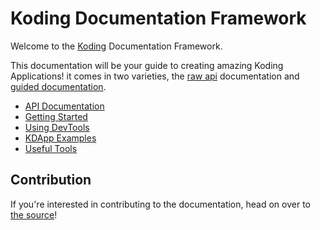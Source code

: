 
# Koding Documentation Framework

Welcome to the [Koding][0] Documentation Framework.

This documentation will be your guide to creating amazing Koding Applications!
it comes in two varieties, the [raw api][1] documentation and [guided
documentation][2].

- [API Documentation][1]
- [Getting Started][2]
- [Using DevTools][6]
- [KDApp Examples][3]
- [Useful Tools][4]

## Contribution

If you're interested in contributing to the documentation, head on over to
[the source][5]!


[0]: https://koding.com
[1]: ./api/index
[2]: ./getting-started/index
[3]: ./examples/index
[4]: ./useful-tools
[5]: https://github.com/koding/kdfdocs
[6]: ./using-devtools/index
